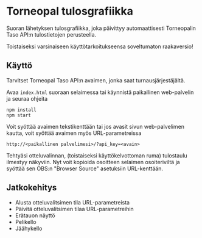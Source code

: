 # Torneopal tulosgrafiikka

Suoran lähetyksen tulosgrafiikka, joka päivittyy automaattisesti Torneopalin Taso API:n tulostietojen perusteella.

Toistaiseksi varsinaiseen käyttötarkoitukseensa soveltumaton raakaversio!

## Käyttö

Tarvitset Torneopal Taso API:n avaimen, jonka saat turnausjärjestäjältä.

Avaa `index.html` suoraan selaimessa tai käynnistä paikallinen web-palvelin ja seuraa ohjeita

    npm install
    npm start

Voit syöttää avaimen tekstikenttään tai jos avasit sivun web-palvelimen kautta, voit syöttää avaimen myös URL-parametreissa

    http://<paikallinen palvelimesi>/?api_key=<avain>

Tehtyäsi otteluvalinnan, (toistaiseksi käyttökelvottoman ruma) tulostaulu ilmestyy näkyviin. Nyt voit kopioida osoitteen selaimen osoiteriviltä ja syöttää sen OBS:n "Browser Source" asetuksiin URL-kenttään.

## Jatkokehitys

- Alusta otteluvalitsimen tila URL-parametreista
- Päivitä otteluvalitsimen tilaa URL-parametreihin
- Erätauon näyttö
- Pelikello
- Jäähykello
